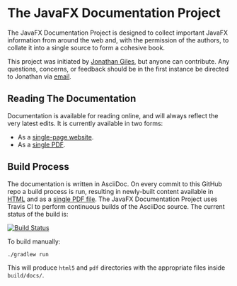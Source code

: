 # The JavaFX Documentation Project
The JavaFX Documentation Project is designed to collect important JavaFX information from around the web and, with the permission of the authors, to collate it into a single source to form a cohesive book.

This project was initiated by <a href="http://www.jonathangiles.net">Jonathan Giles</a>, but anyone can contribute. Any questions, concerns, or feedback should be in the first instance be directed to Jonathan via <a href="mailto:jonathan@jonathangiles.net">email</a>.

## Reading The Documentation
Documentation is available for reading online, and will always reflect the very latest edits. It is currently available in two forms:
 
<ul>
  <li>As a <a href="https://fxdocs.github.io/docs/index.html">single-page website</a>.</li>
  <li>As a <a href="https://fxdocs.github.io/docs/book.pdf">single PDF</a>.</li>
</ul>

## Build Process
The documentation is written in AsciiDoc. On every commit to this GitHub repo a build process is run, resulting in newly-built content available in <a href="https://fxdocs.github.io/docs/index.html">HTML</a> and as a <a href="https://fxdocs.github.io/docs/book.pdf">single PDF file</a>. The JavaFX Documentation Project uses Travis CI to perform continuous builds of the AsciiDoc source. The current status of the build is:

[![Build Status](https://travis-ci.org/FXDocs/docs.svg?branch=master)](https://travis-ci.org/FXDocs/docs)

To build manually:

```
./gradlew run
```

This will produce `html5` and `pdf` directories with the appropriate files inside `build/docs/`.